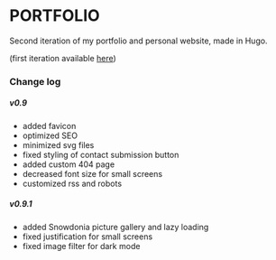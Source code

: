 # PORTFOLIO

Second iteration of my portfolio and personal website, made in Hugo.

(first iteration available [here](https://old.cojocaru.co.uk))


### Change log

##### v0.9
- added favicon
- optimized SEO
- minimized svg files
- fixed styling of contact submission button
- added custom 404 page
- decreased font size for small screens
- customized rss and robots

##### v0.9.1
- added Snowdonia picture gallery and lazy loading
- fixed justification for small screens
- fixed image filter for dark mode
  